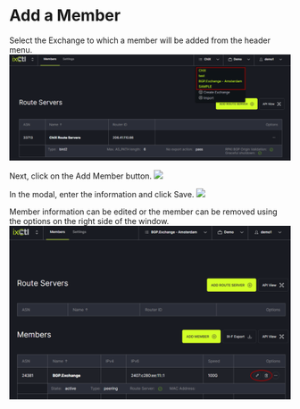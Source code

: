 # Add a Member

Select the Exchange to which a member will be added from the header menu.  
   ![](img/addmember.png)
   
Next, click on the Add Member button.
   ![](img/addmemberbutton.png)

In the modal, enter the information and click Save.
   ![](img/addmembermodal.png)

Member information can be edited or the member can be removed using the options on the right side of the window.
   ![](img/memberedit.png)
